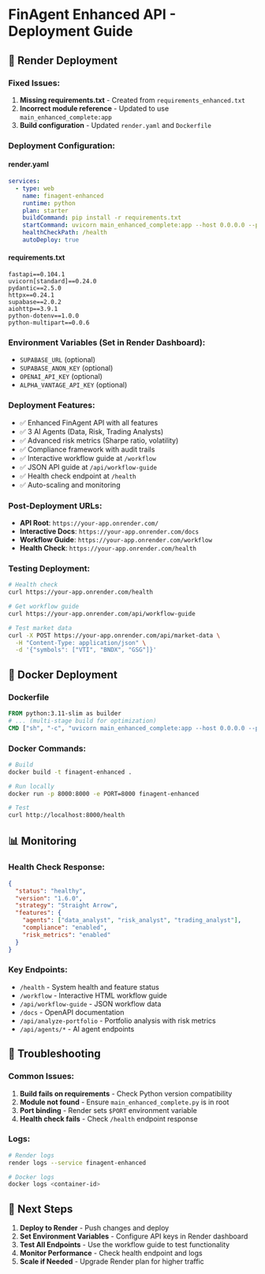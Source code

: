 # FinAgent Enhanced API - Deployment Guide

## 🚀 Render Deployment

### Fixed Issues:
1. **Missing requirements.txt** - Created from `requirements_enhanced.txt`
2. **Incorrect module reference** - Updated to use `main_enhanced_complete:app`
3. **Build configuration** - Updated `render.yaml` and `Dockerfile`

### Deployment Configuration:

#### render.yaml
```yaml
services:
  - type: web
    name: finagent-enhanced
    runtime: python
    plan: starter
    buildCommand: pip install -r requirements.txt
    startCommand: uvicorn main_enhanced_complete:app --host 0.0.0.0 --port $PORT --workers 1
    healthCheckPath: /health
    autoDeploy: true
```

#### requirements.txt
```
fastapi==0.104.1
uvicorn[standard]==0.24.0
pydantic==2.5.0
httpx==0.24.1
supabase==2.0.2
aiohttp==3.9.1
python-dotenv==1.0.0
python-multipart==0.0.6
```

### Environment Variables (Set in Render Dashboard):
- `SUPABASE_URL` (optional)
- `SUPABASE_ANON_KEY` (optional)
- `OPENAI_API_KEY` (optional)
- `ALPHA_VANTAGE_API_KEY` (optional)

### Deployment Features:
- ✅ Enhanced FinAgent API with all features
- ✅ 3 AI Agents (Data, Risk, Trading Analysts)
- ✅ Advanced risk metrics (Sharpe ratio, volatility)
- ✅ Compliance framework with audit trails
- ✅ Interactive workflow guide at `/workflow`
- ✅ JSON API guide at `/api/workflow-guide`
- ✅ Health check endpoint at `/health`
- ✅ Auto-scaling and monitoring

### Post-Deployment URLs:
- **API Root**: `https://your-app.onrender.com/`
- **Interactive Docs**: `https://your-app.onrender.com/docs`
- **Workflow Guide**: `https://your-app.onrender.com/workflow`
- **Health Check**: `https://your-app.onrender.com/health`

### Testing Deployment:
```bash
# Health check
curl https://your-app.onrender.com/health

# Get workflow guide
curl https://your-app.onrender.com/api/workflow-guide

# Test market data
curl -X POST https://your-app.onrender.com/api/market-data \
  -H "Content-Type: application/json" \
  -d '{"symbols": ["VTI", "BNDX", "GSG"]}'
```

## 🐳 Docker Deployment

### Dockerfile
```dockerfile
FROM python:3.11-slim as builder
# ... (multi-stage build for optimization)
CMD ["sh", "-c", "uvicorn main_enhanced_complete:app --host 0.0.0.0 --port $PORT --workers 1"]
```

### Docker Commands:
```bash
# Build
docker build -t finagent-enhanced .

# Run locally
docker run -p 8000:8000 -e PORT=8000 finagent-enhanced

# Test
curl http://localhost:8000/health
```

## 📊 Monitoring

### Health Check Response:
```json
{
  "status": "healthy",
  "version": "1.6.0",
  "strategy": "Straight Arrow",
  "features": {
    "agents": ["data_analyst", "risk_analyst", "trading_analyst"],
    "compliance": "enabled",
    "risk_metrics": "enabled"
  }
}
```

### Key Endpoints:
- `/health` - System health and feature status
- `/workflow` - Interactive HTML workflow guide
- `/api/workflow-guide` - JSON workflow data
- `/docs` - OpenAPI documentation
- `/api/analyze-portfolio` - Portfolio analysis with risk metrics
- `/api/agents/*` - AI agent endpoints

## 🔧 Troubleshooting

### Common Issues:
1. **Build fails on requirements** - Check Python version compatibility
2. **Module not found** - Ensure `main_enhanced_complete.py` is in root
3. **Port binding** - Render sets `$PORT` environment variable
4. **Health check fails** - Check `/health` endpoint response

### Logs:
```bash
# Render logs
render logs --service finagent-enhanced

# Docker logs
docker logs <container-id>
```

## 🎯 Next Steps

1. **Deploy to Render** - Push changes and deploy
2. **Set Environment Variables** - Configure API keys in Render dashboard
3. **Test All Endpoints** - Use the workflow guide to test functionality
4. **Monitor Performance** - Check health endpoint and logs
5. **Scale if Needed** - Upgrade Render plan for higher traffic 